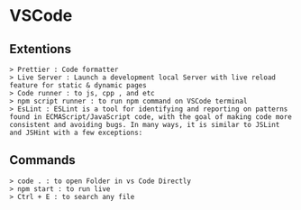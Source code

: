 # VSCode

## Extentions
    > Prettier : Code formatter
    > Live Server : Launch a development local Server with live reload feature for static & dynamic pages
    > Code runner : to js, cpp , and etc
    > npm script runner : to run npm command on VSCode terminal
    > EsLint : ESLint is a tool for identifying and reporting on patterns found in ECMAScript/JavaScript code, with the goal of making code more consistent and avoiding bugs. In many ways, it is similar to JSLint and JSHint with a few exceptions:
## Commands 
    > code . : to open Folder in vs Code Directly
    > npm start : to run live
    > Ctrl + E : to search any file